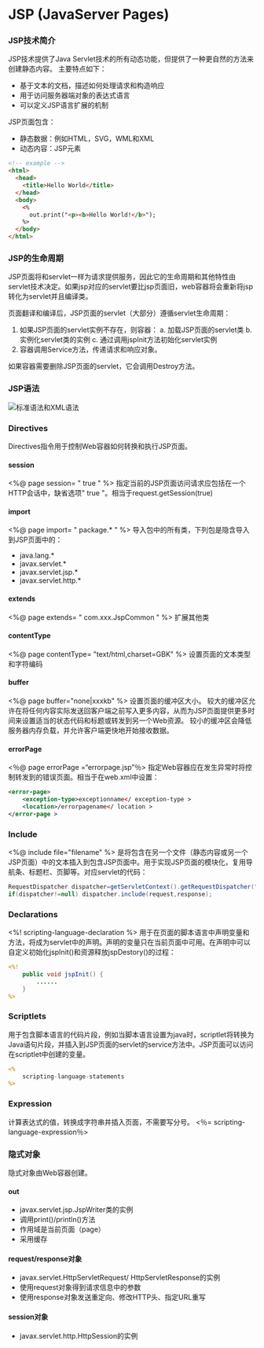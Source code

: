 # JSP (JavaServer Pages)

### JSP技术简介
JSP技术提供了Java Servlet技术的所有动态功能，但提供了一种更自然的方法来创建静态内容。 主要特点如下：
* 基于文本的文档，描述如何处理请求和构造响应
* 用于访问服务器端对象的表达式语言
* 可以定义JSP语言扩展的机制

JSP页面包含：
* 静态数据：例如HTML，SVG，WML和XML
* 动态内容：JSP元素

```html
<!-- example -->
<html>
  <head>
    <title>Hello World</title>
  </head>
  <body>
    <%
      out.print("<p><b>Hello World!</b>");
    %>
  </body>
</html>
```

### JSP的生命周期
JSP页面将和servlet一样为请求提供服务，因此它的生命周期和其他特性由servlet技术决定。如果jsp对应的servlet要比jsp页面旧，web容器将会重新将jsp转化为servlet并且编译类。

页面翻译和编译后，JSP页面的servlet（大部分）遵循servlet生命周期：
1. 如果JSP页面的servlet实例不存在，则容器：
    a.  加载JSP页面的servlet类
    b.  实例化servlet类的实例
    c.  通过调用jspInit方法初始化servlet实例
2. 容器调用Service方法，传递请求和响应对象。

如果容器需要删除JSP页面的servlet，它会调用Destroy方法。

### JSP语法
![标准语法和XML语法](https://s1.ax1x.com/2018/12/22/FyZWN9.png)

### Directives
Directives指令用于控制Web容器如何转换和执行JSP页面。

#### session
<%@ page session= " true " %>
指定当前的JSP页面访问请求应包括在一个HTTP会话中，缺省选项" true "。相当于request.getSession(true)

#### import
<%@ page import= " package.* " %>
导入包中的所有类，下列包是隐含导入到JSP页面中的：
* java.lang.\*
* javax.servlet.\*
* javax.servlet.jsp.\*
* javax.servlet.http.\*

#### extends
<%@ page extends= " com.xxx.JspCommon " %>
扩展其他类

#### contentType
<%@ page contentType= "text/html,charset=GBK" %>
设置页面的文本类型和字符编码

#### buffer
<%@ page buffer="none|xxxkb" %> 
设置页面的缓冲区大小。
较大的缓冲区允许在将任何内容实际发送回客户端之前写入更多内容，从而为JSP页面提供更多时间来设置适当的状态代码和标题或转发到另一个Web资源。 较小的缓冲区会降低服务器内存负载，并允许客户端更快地开始接收数据。

#### errorPage
<％@ page errorPage =“errorpage.jsp”％>
指定Web容器应在发生异常时将控制转发到的错误页面。相当于在web.xml中设置：
```xml
<error-page>
	<exception-type>exceptionname</ exception-type >
	<location>/errorpagename</ location >
</error-page >
```

### Include
<%@ include file="filename" %>
是将包含在另一个文件（静态内容或另一个JSP页面）中的文本插入到包含JSP页面中。用于实现JSP页面的模块化，复用导航条、标题栏、页脚等。对应servlet的代码：
```java
RequestDispatcher dispatcher=getServletContext().getRequestDispatcher("/banner.jsp"); 
if(dispatcher!=null) dispatcher.include(request,response);
```

### Declarations
<%! scripting-language-declaration %>
用于在页面的脚本语言中声明变量和方法，将成为servlet中的声明。声明的变量只在当前页面中可用。在声明中可以自定义初始化jspInit()和资源释放jspDestory()的过程：
```jsp
<%!
	public void jspInit() {
		......
	}
%>
```

### Scriptlets
用于包含脚本语言的代码片段，例如当脚本语言设置为java时，scriptlet将转换为Java语句片段，并插入到JSP页面的servlet的service方法中。JSP页面可以访问在scriptlet中创建的变量。
```jsp
<%
	scripting-language-statements
%>
```

### Expression
计算表达式的值，转换成字符串并插入页面，不需要写分号。
<％= scripting-language-expression％>

### 隐式对象
隐式对象由Web容器创建。
#### out
* javax.servlet.jsp.JspWriter类的实例
* 调用print()/println()方法
* 作用域是当前页面（page）
* 采用缓存

#### request/response对象
* javax.servlet.HttpServletRequest/ HttpServletResponse的实例
* 使用request对象得到请求信息中的参数
* 使用response对象发送重定向、修改HTTP头、指定URL重写

#### session对象
* javax.servlet.http.HttpSession的实例

